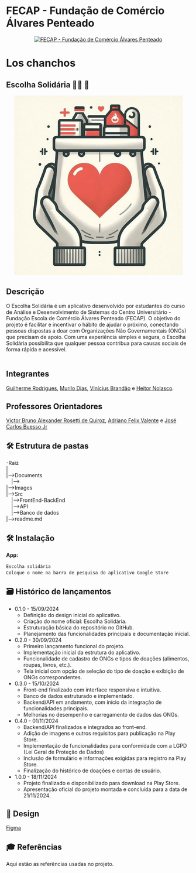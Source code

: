# FECAP - Fundação de Comércio Álvares Penteado

<p align="center">
<a href= "https://www.fecap.br/"><img src="https://encrypted-tbn0.gstatic.com/images?q=tbn:ANd9GcRhZPrRa89Kma0ZZogxm0pi-tCn_TLKeHGVxywp-LXAFGR3B1DPouAJYHgKZGV0XTEf4AE&usqp=CAU" alt="FECAP - Fundação de Comércio Álvares Penteado" border="0"></a>
</p>

# Los chanchos
## Escolha Solidária 💊👕 🍎 
<p align="center">
<img src="https://github.com/2024-2-NADS3/Projeto2/blob/main/Documents/Entrega%203/Icone.jpeg"></a>

## Descrição
<p aling = "center">
O Escolha Solidária é um aplicativo desenvolvido por estudantes do curso de Análise e Desenvolvimento de Sistemas do Centro Universitário - Fundação Escola de Comércio Álvares Penteado (FECAP). O objetivo do projeto é facilitar e incentivar o hábito de ajudar o próximo, conectando pessoas dispostas a doar com Organizações Não Governamentais (ONGs) que precisam de apoio. Com uma experiência simples e segura, o Escolha Solidária possibilita que qualquer pessoa contribua para causas sociais de forma rápida e acessível.
  <br><br>


## Integrantes

<a href="https://www.linkedin.com/in/guilherme-rodrigues-7468211b7/">Guilherme Rodrigues</a>, <a href="https://www.linkedin.com/in/murilo-dias-32b13a327/">Murilo Dias</a>, <a href="https://www.linkedin.com/in/vinícius-brandão-3846141bb/">Vinícius Brandão</a> e <a href="https://www.linkedin.com/in/heitor-nolasco-527b1026a/?utm_source=share&utm_campaign=share_via&utm_content=profile&utm_medium=ios_app"> Heitor Nolasco</a>.

## Professores Orientadores
<a href="https://www.linkedin.com/in/victorbarq/">Victor Bruno Alexander Rosetti de Quiroz</a>, <a href="https://www.linkedin.com/in/adriano-valente-534576135/">Adriano Felix Valente</a> e <a href="https://www.linkedin.com/in/jbuesso/">José Carlos Buesso Jr</a>

## 🛠 Estrutura de pastas

-Raiz<br>
|<br>
|-->Documents<br>
  &emsp;|--><br>
|-->Images<br>
|-->Src<br>
  &emsp;|-->FrontEnd-BackEnd<br>
  &emsp;|-->API<br>
  &emsp;|-->Banco de dados<br>
|-->readme.md<br>


## 🛠 Instalação


<b>App:</b>

```sh
Escolha solidária
Coloque o nome na barra de pesquisa do aplicativo Google Store
```

## 🗃 Histórico de lançamentos

* 0.1.0 - 15/09/2024
    * Definição do design inicial do aplicativo.
    * Criação do nome oficial: Escolha Solidária.
    * Estruturação básica do repositório no GitHub.
    * Planejamento das funcionalidades principais e documentação inicial.
* 0.2.0 - 30/09/2024
    * Primeiro lançamento funcional do projeto.
    * Implementação inicial da estrutura do aplicativo.
    * Funcionalidade de cadastro de ONGs e tipos de doações (alimentos, roupas, livros, etc.).
    * Tela inicial com opção de seleção do tipo de doação e exibição de ONGs correspondentes.
 * 0.3.0 - 15/10/2024
    * Front-end finalizado com interface responsiva e intuitiva.
    * Banco de dados estruturado e implementado.
    * Backend/API em andamento, com início da integração de funcionalidades principais.
    * Melhorias no desempenho e carregamento de dados das ONGs.
 * 0.4.0 - 01/11/2024
     * Backend/API finalizados e integrados ao front-end.
     * Adição de imagens e outros requisitos para publicação na Play Store.
     * Implementação de funcionalidades para conformidade com a LGPD (Lei Geral de Proteção de Dados)
     * Inclusão de formulário e informações exigidas para registro na Play Store.
     * Finalização do histórico de doações e contas de usuário.
 * 1.0.0 - 18/11/2024
    * Projeto finalizado e disponibilizado para download na Play Store.
    * Apresentação oficial do projeto montada e concluída para a data de 21/11/2024.
  


## 🎨 Design

 <a href="https://www.figma.com/design/P3df5yE6b7cFWiy9RPRXfB/Untitled?node-id=0-1&node-type=canvas&t=Y5n7rD7uuzvtS4w3-0">Figma</a>


## 🎓 Referências

Aqui estão as referências usadas no projeto.
